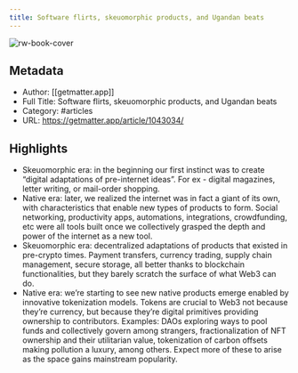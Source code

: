 ```yaml
---
title: Software flirts, skeuomorphic products, and Ugandan beats
---
```

![rw-book-cover](https://readwise-assets.s3.amazonaws.com/static/images/article0.00998d930354.png)

## Metadata
- Author: [[getmatter.app]]
- Full Title: Software flirts, skeuomorphic products, and Ugandan beats
- Category: #articles
- URL: https://getmatter.app/article/1043034/

## Highlights
- Skeuomorphic era: in the beginning our first instinct was to create “digital adaptations of pre-internet ideas”. For ex - digital magazines, letter writing, or mail-order shopping.
- Native era: later, we realized the internet was in fact a giant of its own, with characteristics that enable new types of products to form. Social networking, productivity apps, automations, integrations, crowdfunding, etc were all tools built once we collectively grasped the depth and power of the internet as a new tool.
- Skeuomorphic era: decentralized adaptations of products that existed in pre-crypto times. Payment transfers, currency trading, supply chain management, secure storage, all better thanks to blockchain functionalities, but they barely scratch the surface of what Web3 can do.
- Native era: we’re starting to see new native products emerge enabled by innovative tokenization models. Tokens are crucial to Web3 not because they’re currency, but because they’re digital primitives providing ownership to contributors. Examples: DAOs exploring ways to pool funds and collectively govern among strangers, fractionalization of NFT ownership and their utilitarian value, tokenization of carbon offsets making pollution a luxury, among others. Expect more of these to arise as the space gains mainstream popularity.
